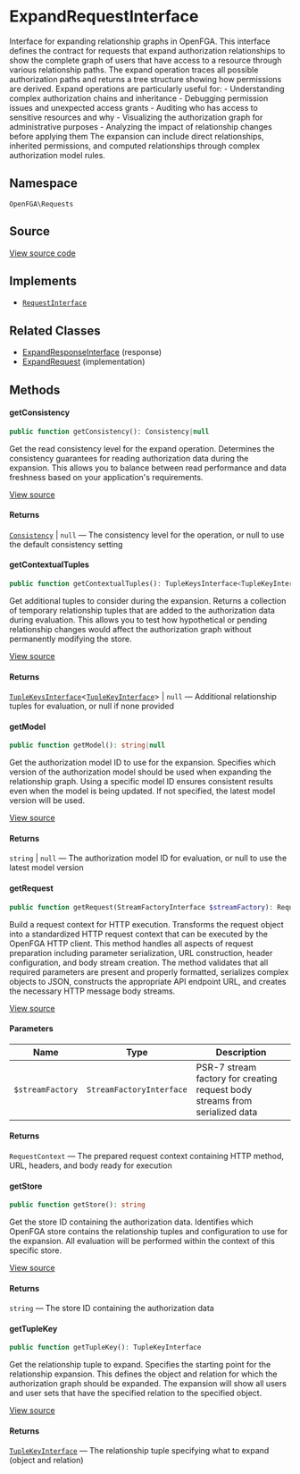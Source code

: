 # ExpandRequestInterface

Interface for expanding relationship graphs in OpenFGA. This interface defines the contract for requests that expand authorization relationships to show the complete graph of users that have access to a resource through various relationship paths. The expand operation traces all possible authorization paths and returns a tree structure showing how permissions are derived. Expand operations are particularly useful for: - Understanding complex authorization chains and inheritance - Debugging permission issues and unexpected access grants - Auditing who has access to sensitive resources and why - Visualizing the authorization graph for administrative purposes - Analyzing the impact of relationship changes before applying them The expansion can include direct relationships, inherited permissions, and computed relationships through complex authorization model rules.

## Namespace
`OpenFGA\Requests`

## Source
[View source code](https://github.com/evansims/openfga-php/blob/main/src/Requests/ExpandRequestInterface.php)

## Implements
* [`RequestInterface`](RequestInterface.md)

## Related Classes
* [ExpandResponseInterface](Responses/ExpandResponseInterface.md) (response)
* [ExpandRequest](Requests/ExpandRequest.md) (implementation)

## Methods

#### getConsistency

```php
public function getConsistency(): Consistency|null
```

Get the read consistency level for the expand operation. Determines the consistency guarantees for reading authorization data during the expansion. This allows you to balance between read performance and data freshness based on your application&#039;s requirements.

[View source](https://github.com/evansims/openfga-php/blob/main/src/Requests/ExpandRequestInterface.php#L46)

#### Returns
[`Consistency`](Models/Enums/Consistency.md) &#124; `null` — The consistency level for the operation, or null to use the default consistency setting
#### getContextualTuples

```php
public function getContextualTuples(): TupleKeysInterface<TupleKeyInterface>|null
```

Get additional tuples to consider during the expansion. Returns a collection of temporary relationship tuples that are added to the authorization data during evaluation. This allows you to test how hypothetical or pending relationship changes would affect the authorization graph without permanently modifying the store.

[View source](https://github.com/evansims/openfga-php/blob/main/src/Requests/ExpandRequestInterface.php#L58)

#### Returns
[`TupleKeysInterface`](Models/Collections/TupleKeysInterface.md)&lt;[`TupleKeyInterface`](Models/TupleKeyInterface.md)&gt; &#124; `null` — Additional relationship tuples for evaluation, or null if none provided
#### getModel

```php
public function getModel(): string|null
```

Get the authorization model ID to use for the expansion. Specifies which version of the authorization model should be used when expanding the relationship graph. Using a specific model ID ensures consistent results even when the model is being updated. If not specified, the latest model version will be used.

[View source](https://github.com/evansims/openfga-php/blob/main/src/Requests/ExpandRequestInterface.php#L70)

#### Returns
`string` &#124; `null` — The authorization model ID for evaluation, or null to use the latest model version
#### getRequest

```php
public function getRequest(StreamFactoryInterface $streamFactory): RequestContext
```

Build a request context for HTTP execution. Transforms the request object into a standardized HTTP request context that can be executed by the OpenFGA HTTP client. This method handles all aspects of request preparation including parameter serialization, URL construction, header configuration, and body stream creation. The method validates that all required parameters are present and properly formatted, serializes complex objects to JSON, constructs the appropriate API endpoint URL, and creates the necessary HTTP message body streams.

[View source](https://github.com/evansims/openfga-php/blob/main/src/Requests/RequestInterface.php#L57)

#### Parameters
| Name | Type | Description |
|------|------|-------------|
| `$streamFactory` | `StreamFactoryInterface` | PSR-7 stream factory for creating request body streams from serialized data |

#### Returns
`RequestContext` — The prepared request context containing HTTP method, URL, headers, and body ready for execution
#### getStore

```php
public function getStore(): string
```

Get the store ID containing the authorization data. Identifies which OpenFGA store contains the relationship tuples and configuration to use for the expansion. All evaluation will be performed within the context of this specific store.

[View source](https://github.com/evansims/openfga-php/blob/main/src/Requests/ExpandRequestInterface.php#L81)

#### Returns
`string` — The store ID containing the authorization data
#### getTupleKey

```php
public function getTupleKey(): TupleKeyInterface
```

Get the relationship tuple to expand. Specifies the starting point for the relationship expansion. This defines the object and relation for which the authorization graph should be expanded. The expansion will show all users and user sets that have the specified relation to the specified object.

[View source](https://github.com/evansims/openfga-php/blob/main/src/Requests/ExpandRequestInterface.php#L93)

#### Returns
[`TupleKeyInterface`](Models/TupleKeyInterface.md) — The relationship tuple specifying what to expand (object and relation)
